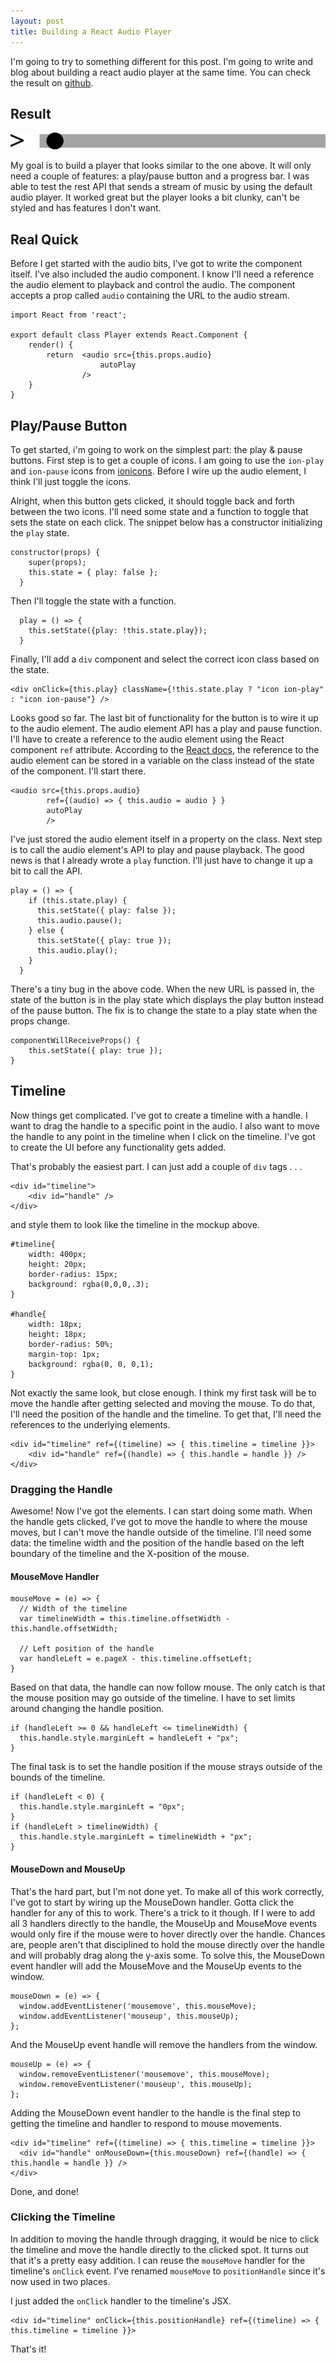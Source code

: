 ```yaml
---
layout: post
title: Building a React Audio Player
---
```


I'm going to try to something different for this post. I'm going to write and blog about building a react audio player at the same time. You can check the result on [github](https://github.com/maestroh/streamer).

## Result
![Player](/img/player.png)

My goal is to build a player that looks similar to the one above. It will only need a couple of features: a play/pause button and a progress bar. I was able to test the rest API that sends a stream of music by using the default audio player. It worked great but the player looks a bit clunky, can't be styled and has features I don't want.

## Real Quick
Before I get started with the audio bits, I've got to write the component itself. I've also included the audio component. I know I'll need a reference the audio element to playback and control the audio. The component accepts a prop called `audio` containing the URL to the audio stream.

```
import React from 'react';

export default class Player extends React.Component {
    render() {
        return  <audio src={this.props.audio}
                    autoPlay
                />
    }
}
```

## Play/Pause Button
To get started, i'm going to work on the simplest part: the play & pause buttons. First step is to get a couple of icons. I am going to use the `ion-play` and `ion-pause` icons from [ionicons](http://http://ionicons.com/). Before I wire up the audio element, I think I'll just toggle the icons.

Alright, when this button gets clicked, it should toggle back and forth between the two icons. I'll need some state and a function to toggle that sets the state on each click. The snippet below has a constructor initializing the `play` state.

```
constructor(props) {
    super(props);
    this.state = { play: false };
  }
```
Then I'll toggle the state with a function.

```
  play = () => {
    this.setState({play: !this.state.play});
  }
```
Finally, I'll add a `div` component and select the correct icon class based on the state.

```
<div onClick={this.play} className={!this.state.play ? "icon ion-play" : "icon ion-pause"} />
```
Looks good so far. The last bit of functionality for the button is to wire it up to the audio element. The audio element API has a play and pause function. I'll have to create a reference to the audio element using the React component `ref` attribute. According to the [React docs](https://facebook.github.io/react/docs/refs-and-the-dom.html), the reference to the audio element can be stored in a variable on the class instead of the state of the component. I'll start there.

```
<audio src={this.props.audio}
        ref={(audio) => { this.audio = audio } }
        autoPlay
        />
```
I've just stored the audio element itself in a property on the class. Next step is to call the audio element's API to play and pause playback. The good news is that I already wrote a `play` function. I'll just have to change it up a bit to call the API.

```
play = () => {
    if (this.state.play) {
      this.setState({ play: false });
      this.audio.pause();
    } else {
      this.setState({ play: true });
      this.audio.play();
    }
  }
```

There's a tiny bug in the above code. When the new URL is passed in, the state of the button is in the play state which displays the play button instead of the pause button. The fix is to change the state to a play state when the props change.

```
componentWillReceiveProps() {
    this.setState({ play: true });
}
```
## Timeline

Now things get complicated. I've got to create a timeline with a handle. I want to drag the handle to a specific point in the audio. I also want to move the handle to any point in the timeline when I click on the timeline. I've got to create the UI before any functionality gets added. 

That's probably the easiest part. I can just add a couple of `div` tags . . .

```
<div id="timeline">
    <div id="handle" />
</div>
```

and style them to look like the timeline in the mockup above.

```
#timeline{
    width: 400px;
    height: 20px;
    border-radius: 15px;
    background: rgba(0,0,0,.3);
}

#handle{
	width: 18px;
	height: 18px;
	border-radius: 50%;
	margin-top: 1px;
	background: rgba(0, 0, 0,1);
}
```

Not exactly the same look, but close enough. I think my first task will be to move the handle after getting selected and moving the mouse. To do that, I'll need the position of the handle and the timeline. To get that, I'll need the references to the underlying elements.

```
<div id="timeline" ref={(timeline) => { this.timeline = timeline }}>
	<div id="handle" ref={(handle) => { this.handle = handle }} />
</div>
```

### Dragging the Handle
Awesome! Now I've got the elements. I can start doing some math. When the handle gets clicked, I've got to move the handle to where the mouse moves, but I can't move the handle outside of the timeline. I'll need some data: the timeline width and the position of the handle based on the left boundary of the timeline and the X-position of the mouse.

#### MouseMove Handler
```
mouseMove = (e) => {
  // Width of the timeline
  var timelineWidth = this.timeline.offsetWidth - this.handle.offsetWidth;

  // Left position of the handle
  var handleLeft = e.pageX - this.timeline.offsetLeft;
}
```
Based on that data, the handle can now follow mouse. The only catch is that the mouse position may go outside of the timeline. I have to set limits around changing the handle position.
```
if (handleLeft >= 0 && handleLeft <= timelineWidth) {
  this.handle.style.marginLeft = handleLeft + "px";
}
```
The final task is to set the handle position if the mouse strays outside of the bounds of the timeline.
```
if (handleLeft < 0) {
  this.handle.style.marginLeft = "0px";
}
if (handleLeft > timelineWidth) {
  this.handle.style.marginLeft = timelineWidth + "px";
}
```
#### MouseDown and MouseUp
That's the hard part, but I'm not done yet. To make all of this work correctly, I've got to start by wiring up the MouseDown handler. Gotta click the handler for any of this to work. There's a trick to it though. If I were to add all 3 handlers directly to the handle, the MouseUp and MouseMove events would only fire if the mouse were to hover directly over the handle. Chances are, people aren't that disciplined to hold the mouse directly over the handle and will probably drag along the y-axis some. To solve this, the  MouseDown event  handler will add the MouseMove and the MouseUp events to the window.
```
mouseDown = (e) => {
  window.addEventListener('mousemove', this.mouseMove);
  window.addEventListener('mouseup', this.mouseUp);
};
```
And the MouseUp event handle will remove the handlers from the window.
```
mouseUp = (e) => {
  window.removeEventListener('mousemove', this.mouseMove);
  window.removeEventListener('mouseup', this.mouseUp);
};
```
Adding the MouseDown event handler to the handle is the final step to getting the timeline and handler to respond to mouse movements.
```
<div id="timeline" ref={(timeline) => { this.timeline = timeline }}>
  <div id="handle" onMouseDown={this.mouseDown} ref={(handle) => { this.handle = handle }} />
</div>
```
Done, and done!

### Clicking the Timeline
In addition to moving the handle through dragging, it would be nice to click the timeline and move the handle directly to the clicked spot. It turns out that it's a pretty easy addition. I can reuse the `mouseMove` handler for the timeline's `onClick` event. I've renamed `mouseMove` to `positionHandle` since it's now used in two places.

I just added the `onClick` handler to the timeline's JSX.
```
<div id="timeline" onClick={this.positionHandle} ref={(timeline) => { this.timeline = timeline }}>
```
That's it!

